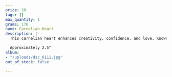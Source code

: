 ```yaml
---
price: 20
tags: []
max_quantity: 1
grams: 176
name: Carnelian-Heart
description: |-
  This carnelian heart enhances creativity, confidence, and love. Known for the root, sacral, and solar plexus chakras- sensual/sexual energies along with feeling grounded and supported. Fiery shades of red and orange. A great gift for someone healing from a physical accomplishment such as giving birth or surgery.

  Approximately 2.5"
album:
- "/uploads/dsc_0111.jpg"
out_of_stock: false

---
```

